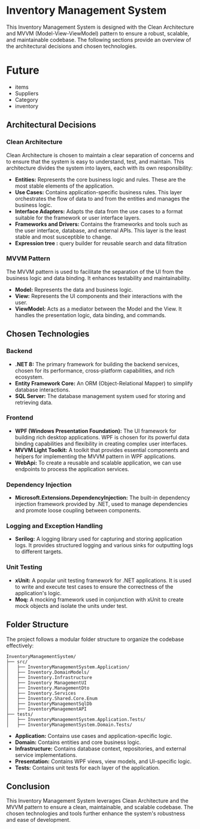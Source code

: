 
# Inventory Management System

This Inventory Management System is designed with the Clean Architecture and MVVM (Model-View-ViewModel) pattern to ensure a robust, scalable, and maintainable codebase. 
The following sections provide an overview of the architectural decisions and chosen technologies.
# Future
- items
- Suppliers
- Category
- inventory
## Architectural Decisions

### Clean Architecture
Clean Architecture is chosen to maintain a clear separation of concerns and to ensure that the system is easy to understand, test, and maintain. This architecture divides the system into layers, each with its own responsibility:
- **Entities:** Represents the core business logic and rules. These are the most stable elements of the application.
- **Use Cases:** Contains application-specific business rules. This layer orchestrates the flow of data to and from the entities and manages the business logic.
- **Interface Adapters:** Adapts the data from the use cases to a format suitable for the framework or user interface layers.
- **Frameworks and Drivers:** Contains the frameworks and tools such as the user interface, database, and external APIs. This layer is the least stable and most susceptible to change.
- **Expression tree :** query builder for reusable search and data filtration 

### MVVM Pattern
The MVVM pattern is used to facilitate the separation of the UI from the business logic and data binding. It enhances testability and maintainability.
- **Model:** Represents the data and business logic.
- **View:** Represents the UI components and their interactions with the user.
- **ViewModel:** Acts as a mediator between the Model and the View. It handles the presentation logic, data binding, and commands.

## Chosen Technologies

### Backend
- **.NET 8:** The primary framework for building the backend services, chosen for its performance, cross-platform capabilities, and rich ecosystem.
- **Entity Framework Core:** An ORM (Object-Relational Mapper) to simplify database interactions.
- **SQL Server:** The database management system used for storing and retrieving data.


### Frontend
- **WPF (Windows Presentation Foundation):** The UI framework for building rich desktop applications. WPF is chosen for its powerful data binding capabilities and flexibility in creating complex user interfaces.
- **MVVM Light Toolkit:** A toolkit that provides essential components and helpers for implementing the MVVM pattern in WPF applications.
- **WebApi:** To create a reusable and scalable application, we can use endpoints to process the application services.

### Dependency Injection
- **Microsoft.Extensions.DependencyInjection:** The built-in dependency injection framework provided by .NET, used to manage dependencies and promote loose coupling between components.

### Logging and Exception Handling
- **Serilog:** A logging library used for capturing and storing application logs. It provides structured logging and various sinks for outputting logs to different targets.

### Unit Testing
- **xUnit:** A popular unit testing framework for .NET applications. It is used to write and execute test cases to ensure the correctness of the application's logic.
- **Moq:** A mocking framework used in conjunction with xUnit to create mock objects and isolate the units under test.

## Folder Structure

The project follows a modular folder structure to organize the codebase effectively:

```
InventoryManagementSystem/
├── src/
│   ├── InventoryManagementSystem.Application/
│   ├── Inventory.DomainModels/
│   ├── Inventory.Infrastructure
│   ├── Inventory ManagementUI
│   ├── Inventory.ManagementDto
│   ├── Inventory.Services
│   ├── Inventory.Shared.Core.Enum
│   ├── InventoryManagementSqlDb
│   ├── InventoryManagementAPI
├── tests/
│   ├── InventoryManagementSystem.Application.Tests/
│   ├── InventoryManagementSystem.Domain.Tests/

```

- **Application:** Contains use cases and application-specific logic.
- **Domain:** Contains entities and core business logic.
- **Infrastructure:** Contains database context, repositories, and external service implementations.
- **Presentation:** Contains WPF views, view models, and UI-specific logic.
- **Tests:** Contains unit tests for each layer of the application.


## Conclusion

This Inventory Management System leverages Clean Architecture and the MVVM pattern to ensure a clean, maintainable, and scalable codebase. The chosen technologies and tools further enhance the system's robustness and ease of development.


